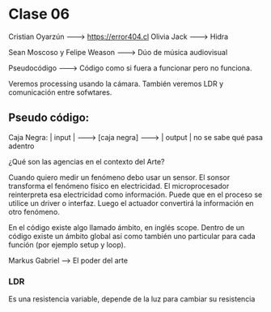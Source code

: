 # Clase 06

Cristian Oyarzún ---> https://error404.cl
Olivia Jack ---> Hidra

Sean Moscoso y Felipe Weason ---> Dúo de música audiovisual

Pseudocódigo ---> Código como si fuera a funcionar pero no funciona.

Veremos processing usando la cámara. También veremos LDR y comunicación entre sofwtares.

## Pseudo código:

Caja Negra:     | input | ---> [caja negra] ---> | output | no se sabe qué pasa adentro

¿Qué son las agencias en el contexto del Arte?

Cuando quiero medir un fenómeno debo usar un sensor. El sonsor transforma el fenómeno físico en electricidad. El microprocesador reinterpreta esa electricidad como información. Puede que en el proceso se utilice un driver o interfaz. Luego el actuador convertirá la información en otro fenómeno.

En el código existe algo llamado ámbito, en inglés scope. Dentro de un código existe un ámbito global así como también uno particular para cada función (por ejemplo setup y loop).

Markus Gabriel --> El poder del arte

### LDR

Es una resistencia variable, depende de la luz para cambiar su resistencia










































































































































































































































































































































































































































































